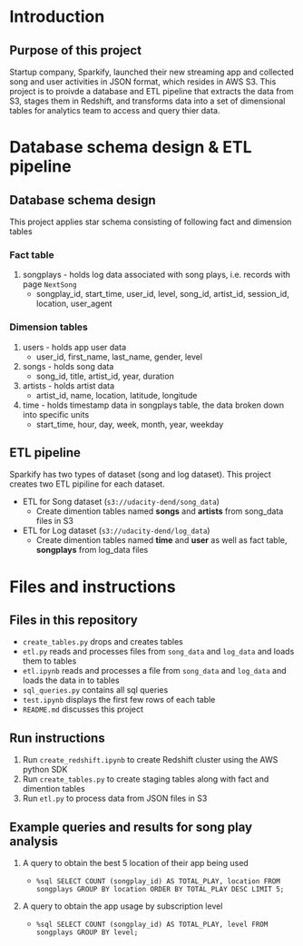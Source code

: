 # Introduction

## Purpose of this project

Startup company, Sparkify, launched their new streaming app and collected song and user activities in JSON format, which resides in AWS S3. This project is to proivde a database and ETL pipeline that extracts the data from S3, stages them in Redshift, and transforms data into a set of dimensional tables for analytics team to access and query thier data.

# Database schema design & ETL pipeline

## Database schema design

This project applies star schema consisting of following fact and dimension tables

### Fact table

1. songplays - holds log data associated with song plays, i.e. records with page `NextSong`
    - songplay_id, start_time, user_id, level, song_id, artist_id, session_id, location, user_agent

### Dimension tables

1. users - holds app user data
    - user_id, first_name, last_name, gender, level
2. songs - holds song data
    - song_id, title, artist_id, year, duration
3. artists - holds artist data
    - artist_id, name, location, latitude, longitude
4. time - holds timestamp data in songplays table, the data broken down into specific units
    - start_time, hour, day, week, month, year, weekday

## ETL pipeline

Sparkify has two types of dataset (song and log dataset). This project creates two ETL pipiline for each dataset.

- ETL for Song dataset (`s3://udacity-dend/song_data`)
    - Create dimention tables named **songs** and **artists** from song_data files in S3
- ETL for Log dataset (`s3://udacity-dend/log_data`)
    - Create dimention tables named **time** and **user** as well as fact table, **songplays** from log_data files

# Files and instructions

## Files in this repository

- `create_tables.py` drops and creates tables
- `etl.py` reads and processes files from `song_data` and `log_data` and loads them to tables
- `etl.ipynb` reads and processes a file from `song_data` and `log_data` and loads the data in to tables
- `sql_queries.py` contains all sql queries
- `test.ipynb` displays the first few rows of each table
- `README.md` discusses this project

## Run instructions

1. Run `create_redshift.ipynb` to create Redshift cluster using the AWS python SDK
2. Run `create_tables.py` to create staging tables along with fact and dimention tables
3. Run `etl.py` to process data from JSON files in S3

## Example queries and results for song play analysis

1. A query to obtain the best 5 location of their app being used
    - `%sql SELECT COUNT (songplay_id) AS TOTAL_PLAY, location FROM songplays GROUP BY location ORDER BY TOTAL_PLAY DESC LIMIT 5;`

2. A query to obtain the app usage by subscription level
    - `%sql SELECT COUNT (songplay_id) AS TOTAL_PLAY, level FROM songplays GROUP BY level;`